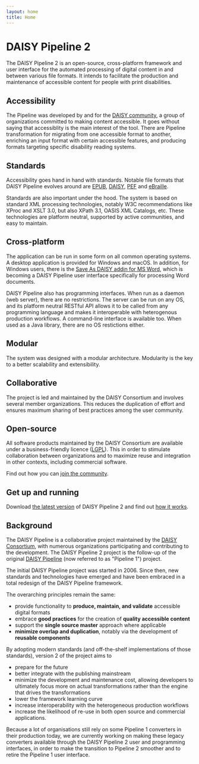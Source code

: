 ```yaml
---
layout: home
title: Home
---
```

# DAISY Pipeline 2

The DAISY Pipeline 2 is an open-source, cross-platform framework and
user interface for the automated processing of digital content in and
between various file formats. It intends to facilitate the production
and maintenance of accessible content for people with print
disabilities.

## Accessibility

The Pipeline was developed by and for the [DAISY
community](http://www.daisy.org/), a group of organizations committed
to making content accessible. It goes without saying that accessiblity
is the main interest of the tool. There are Pipeline transformation
for migrating from one accessible format to another, enriching an
input format with certain accessible features, and producing formats
targeting specific disability reading systems.

## Standards

Accessibility goes hand in hand with standards. Notable file formats
that DAISY Pipeline evolves around are
[EPUB](https://www.w3.org/TR/epub-33/),
[DAISY](https://daisy.org/activities/standards/),
[PEF](https://braillespecs.github.io/pef/pef-specification.html) and
[eBraille](https://daisy.github.io/ebraille/).

Standards are also important under the hood. The system is based on
standard XML processing technologies, notably W3C recommendations like
XProc and XSLT 3.0, but also XPath 3.1, OASIS XML Catalogs, etc. These
technologies are platform neutral, supported by active communities,
and easy to maintain.

## Cross-platform

The application can be run in some form on all common operating
systems. A desktop application is provided for Windows and macOS. In
addition, for Windows users, there is the [Save As DAISY addin for MS
Word](https://daisy.org/activities/software/save-as-daisy-ms-word-add-in/),
which is becoming a DAISY Pipeline user interface specifically for
processing Word documents.

DAISY Pipeline also has programming interfaces. When run as a daemon
(web server), there are no restrictions. The server can be run on any
OS, and its platform neutral RESTful API allows it to be called from
any programming language and makes it interoperable with heterogenous
production workflows. A command-line interface is available too. When
used as a Java library, there are no OS restictions either.

## Modular

The system was designed with a modular architecture. Modularity is the
key to a better scalability and extensibility.

## Collaborative

The project is led and maintained by the DAISY Consortium and involves
several member organizations. This reduces the duplication of effort
and ensures maximum sharing of best practices among the user
community.

## Open-source

All software products maintained by the DAISY Consortium are available
under a business-friendly licence
([LGPL](https://www.gnu.org/licenses/lgpl.html)). This in order to
stimulate collaboration between organizations and to maximize reuse
and integration in other contexts, including commercial software.

Find out how you can [join the community](Contribute).

<section class="important">

## Get up and running

Download [the latest version](Download.html#latest-version) of DAISY
Pipeline 2 and find out [how it works](Get-Help).

</section>

<!--
## Feature Highlights
-->

## Background

The DAISY Pipeline is a collaborative project maintained by the [DAISY
Consortium](http://www.daisy.org/), with numerous organizations
participating and contributing to the development. The DAISY Pipeline
2 project is the follow-up of the original [DAISY
Pipeline](https://daisy.org/info-help/document-archive/archived-projects/pipeline-1/)
(now referred to as "Pipeline 1") project.

The initial DAISY Pipeline project was started in 2006. Since then,
new standards and technologies have emerged and have been embraced in
a total redesign of the DAISY Pipeline framework.

The overarching principles remain the same:

- provide functionality to __produce, maintain, and validate__ accessible digital formats
- embrace __good practices__ for the creation of __quality accessible content__
- support the __single source master__ approach where applicable
- __minimize overlap and duplication__, notably via the development of __reusable components__

By adopting modern standards (and off-the-shelf implementations of
those standards), version 2 of the project aims to

- prepare for the future
- better integrate with the publishing mainstream
- minimize the development and maintenance cost, allowing developers
  to ultimately focus more on actual transformations rather than the
  engine that drives the transformations
- lower the framework learning curve
- increase interoperability with the heterogeneous production workflows
- increase the likelihood of re-use in both open source and commercial applications.

Because a lot of organisations still rely on some Pipeline 1
converters in their production today, we are currently working on
making these legacy converters available through the DAISY Pipeline 2
user and programming interfaces, in order to make the transition to
Pipeline 2 smoother and to retire the Pipeline 1 user interface.

<!-- The project page on http://www.daisy.org/pipeline2 contains a shorter version of this page plus some administrative stuff:

The DAISY Pipeline 2 is an ongoing project to develop an open-source, cross-platform framework for the automated processing of digital content, supporting various input and output formats. It intends to facilitate the production and maintenance of accessible content for people with print disabilities. It is the follow-up and total redesign of the original <a href="http://www.daisy.org/pipeline">DAISY Pipeline 1</a> project.

A follow-up of the DAISY Pipeline 1 project
-------------------------------------------

The initial DAISY Pipeline project was started in 2006. Since then, new standards and technologies have emerged and have been embraced in a total redesign of the DAISY Pipeline framework.

The overarching principles remain the same:

- provide functionality to __produce, maintain, and validate__ accessible digital formats
- embrace __good practices__ for the creation of __quality accessible content__
- support the __single source master__ approach where applicable
- __minimize overlap and duplication__, notably via the development of __reusable components__

By adopting modern standards (and off-the-shelf implementations of those standards), version 2 of the project aims to

- prepare for the future
- better integrate with the publishing mainstream
- minimize the development and maintenance cost, allowing developers to ultimately focus more on actual transformations rather than the engine that drives the transformations
- lower the framework learning curve
- increase interoperability with the heterogeneous production workflows
- increase the likelihood of re-use in both open source and commercial applications.

More information
----------------

For more information on the Pipeline 2 project, please see:

- The Pipeline 2 [website](http://daisy.github.io/pipeline/).
- The Pipeline 2 [development site](https://github.com/daisy/pipeline), hosted on Github
- The Pipeline 2 [current work plan for
  2018](https://docs.google.com/document/d/104Ie8i3Uwo6vpyY9DXUVBfjr7FIA-jUf0sIjXgBgV4s/pub)
  (see also previous work plans for
  [2017](https://docs.google.com/document/d/11M-RamTdRJgjkJxKeR81V6T1Ycg2OL6fW5nOKKgUdEs/pub),
  [2016](https://docs.google.com/document/d/1VfAsEcoC301bDIr8cQ51VyiF_1UU98OM-1G7Yuh06E0/pub),
  [2015](https://docs.google.com/document/d/1wVVbSVHV6FmxnRiwwkknWJ4YH1rJbhPri8JxU0oe6XI/pub),
  [2014-15](https://docs.google.com/file/d/0B175tOPv2T71bGhrd1BqTHRHbFU),
  [2012-13](https://code.google.com/p/daisy-pipeline/wiki/ProjectCharterPhase2)
  and
  [2010-11](https://code.google.com/p/daisy-pipeline/wiki/ProjectCharterPhase1))

-->
